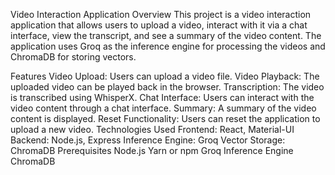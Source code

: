 Video Interaction Application
Overview
This project is a video interaction application that allows users to upload a video, interact with it via a chat interface, view the transcript, and see a summary of the video content. The application uses Groq as the inference engine for processing the videos and ChromaDB for storing vectors.

Features
Video Upload: Users can upload a video file.
Video Playback: The uploaded video can be played back in the browser.
Transcription: The video is transcribed using WhisperX.
Chat Interface: Users can interact with the video content through a chat interface.
Summary: A summary of the video content is displayed.
Reset Functionality: Users can reset the application to upload a new video.
Technologies Used
Frontend: React, Material-UI
Backend: Node.js, Express
Inference Engine: Groq
Vector Storage: ChromaDB
Prerequisites
Node.js
Yarn or npm
Groq Inference Engine
ChromaDB
